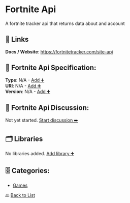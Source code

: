 # Fortnite Api

A fortnite tracker api that returns data about and account

##  🔗 Links
**Docs / Website**: https://fortnitetracker.com/site-api

## 🧬 Fortnite Api Specification:
**Type**: N/A - [Add ➕](https://github.com/apis-list/apis-list/edit/main/apis.yaml#L7100)  
**URI**: N/A - [Add ➕](https://github.com/apis-list/apis-list/edit/main/apis.yaml#L7100)  
**Version**: N/A - [Add ➕](https://github.com/apis-list/apis-list/edit/main/apis.yaml#L7100)

## 💬 Fortnite Api Discussion:
Not yet started. [Start discussion ➡️](https://github.com/apis-list/apis-list/discussions/new)

## 🗂️ Libraries

No libraries added. [Add library ➕](https://github.com/apis-list/apis-list/edit/main/apis.yaml#L7100)    


## 🗄️ Categories:
- [Games](https://github.com/apis-list/apis-list#games-)

🔙  [Back to List](https://github.com/apis-list/apis-list)
